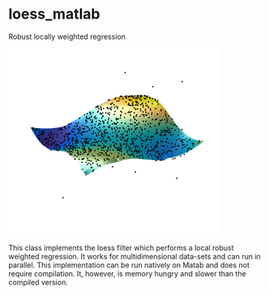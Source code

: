 # loess_matlab
Robust locally weighted regression

![Multiple loop tree](loess.png)

This class implements the loess filter which performs a local robust weighted regression.
It works for multidimensional data-sets and can run in parallel. This implementation can be run natively on Matab and does not require compilation. It, however, is memory hungry and slower than the compiled version.
